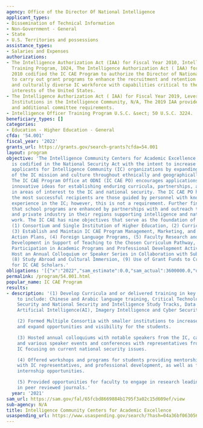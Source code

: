 ```yaml
---
agency: Office of the Director Of National Intelligence
applicant_types:
- Dissemination of Technical Information
- Non-Government - General
- State
- U.S. Territories and possessions
assistance_types:
- Salaries and Expenses
authorizations:
- The Intelligence Authorization Act (IAA) for Fiscal Year 2010, Intelligence Officer
  Training Program, 1024, The Intelligence Authorization Act ( IAA) for Fiscal Year
  2010 codified the IC CAE Program to authorize the Director of National Intelligence
  to carry out grant programs to enhance the recruitment and retention of an ethnically
  and culturally diverse IC workforce with capabilities critical to the national security
  interests of the United States.
- The Intelligence Authorization Act ( IAA) for Fiscal Year 2019, Leveraging Academic
  Institutions in the Intelligence Community, N/A, The 2019 IAA provided updated language
  and additional committee requirements.
- Intelligence Officer Training Program U.S.C. &sect; 50 U.S.C. 3224.
beneficiary_types: []
categories:
- Education - Higher Education - General
cfda: '54.001'
fiscal_year: '2022'
grants_url: https://grants.gov/search-grants?cfda=54.001
layout: program
objective: 'The Intelligence Community Centers for Academic Excellence (IC CAE) Program
  is codified in the National Security Act with the intent to increase the pool of
  applicants for Intelligence Community (IC) organizations by expanding awareness
  of the IC mission and culture throughout ethnically and geographically diverse communities.
  The IC CAE Program Office at ODNI (IC CAE PO) encourages applications that showcase
  innovative ideas for establishing enduring curricula, partnerships, and programs
  in areas of interest to the IC and national security. The IC CAE PO has found that
  the most successful recipients are those guided by personnel with knowledge of and
  experience in the IC; however, this is not a requirement. Further findings show
  that school programs are enhanced by partnerships with and outreach to IC installations
  and private industry in their regions supporting intelligence and national security
  work. The IC CAE has nine objectives that serve as the foundation of the program:
  (1) Consortium and Single Institution of Higher Education, (2) Curriculum Development,
  (3) Establish and Maintain IC CAE Program Management, Marketing, and Sustainment
  Action Plans, (4) Foreign Language Programs, (5) Faculty Research and Professional
  Development in Support of Teaching to the Chosen Curriculum Pathway, (6) Student
  Participation in Academic Programs and Professional Development Activities, (7)
  Host an Annual Colloquium or Speaker Series in Collaboration with Sub-recipients,
  (8) Study Abroad and Cultural Immersion, (9) Use of Grant Funds to Create Scholarships
  for IC CAE Scholars.'
obligations: '[{"x":"2022","sam_estimate":0.0,"sam_actual":3600000.0,"usa_spending_actual":0.0},{"x":"2023","sam_estimate":3600000.0,"sam_actual":3600000.0,"usa_spending_actual":0.0},{"x":"2024","sam_estimate":4500000.0,"sam_actual":0.0,"usa_spending_actual":0.0}]'
permalink: /program/54.001.html
popular_name: IC CAE Program
results:
- description: '(1) Develop Curricula and or delivered training in key critical areas
    to include: Chinese and Arabic language training, Critical Technologies, Cyber
    Security and National Security and Intelligence Study Tracks, Data Science/Analytics,
    Artificial Intelligence(AI), Imagery Intelligence and Cyber Security/Threats.

    (2) Formed Multiple Consortia with smaller institutions to increase diversity
    and expand opportunities and visibility for the students.

    (3) Hosted annual colloquiums with notable speakers from the IC, career fairs,
    and various speaker events and conferences with representatives from across the
    IC focusing on current national security issues.

    (4) Offered workshops and programs for students providing mentorship, career panels
    with IC representatives, and professional development, as well as fellowship and
    internship opportunities.

    (5) Provided opportunities for faculty to engage in research leading to publications
    in peer reviewed journals.'
  year: '2021'
sam_url: https://sam.gov/fal/65fcbd8669884b1795f3a02c15d609ef/view
sub-agency: N/A
title: Intelligence Community Centers for Academic Excellence
usaspending_url: https://www.usaspending.gov/search/?hash=04a36bf063056da40e85949c66d80973
---
```

